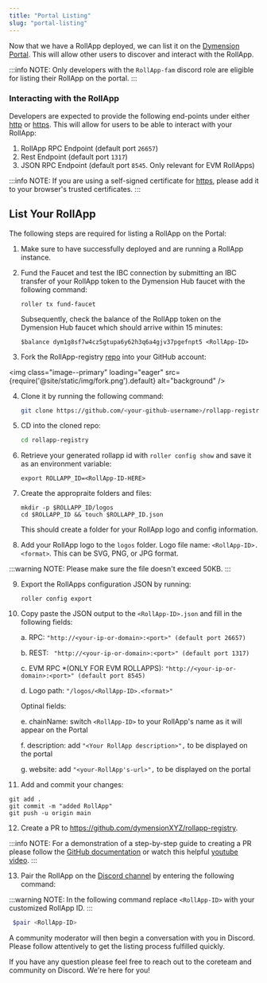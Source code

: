 ```yaml
---
title: "Portal Listing"
slug: "portal-listing"
---
```


Now that we have a RollApp deployed, we can list it on the [Dymension Portal](https://portal.dymension.xyz). This will allow other users to discover and interact with the RollApp.

:::info NOTE:
Only developers with the `RollApp-fam` discord role are eligible for listing their RollApp on the portal.
:::

### Interacting with the RollApp

Developers are expected to provide the following end-points under either [http](https://en.wikipedia.org/wiki/HTTP) or [https](https://en.wikipedia.org/wiki/HTTPS). This will allow for users to be able to interact with your RollApp:

1. RollApp RPC Endpoint (default port `26657`)
2. Rest Endpoint (default port `1317`)
3. JSON RPC Endpoint (default port `8545`. Only relevant for EVM RollApps)

:::info NOTE:
If you are using a self-signed certificate for [https](https://en.wikipedia.org/wiki/HTTPS), please add it to your browser's trusted certificates.
:::

## List Your RollApp

The following steps are required for listing a RollApp on the Portal:

1. Make sure to have successfully deployed and are running a RollApp instance.

2. Fund the Faucet and test the IBC connection by submitting an IBC transfer of your RollApp token to the Dymension Hub faucet with the following command:

    ```
    roller tx fund-faucet
    ```

    Subsequently, check the balance of the RollApp token on the Dymension Hub faucet which should arrive within 15 minutes:

    ```
    $balance dym1g8sf7w4cz5gtupa6y62h3q6a4gjv37pgefnpt5 <RollApp-ID>
    ```

3. Fork the RollApp-registry [repo](https://github.com/dymensionxyz/rollapp-registry) into your GitHub account:

<img class="image--primary" loading="eager" src={require('@site/static/img/fork.png').default} alt="background" />

4. Clone it by running the following command:

    ```bash
    git clone https://github.com/<your-github-username>/rollapp-registry
    ```

5. CD into the cloned repo:

    ```bash
    cd rollapp-registry
    ```

6. Retrieve your generated rollapp id with `roller config show` and save it as an environment variable:

    ```
    export ROLLAPP_ID=<RollApp-ID-HERE>
    ```

7. Create the appropraite folders and files:

    ```
    mkdir -p $ROLLAPP_ID/logos
    cd $ROLLAPP_ID && touch $ROLLAPP_ID.json
    ```

    This should create a folder for your RollApp logo and config information.

8. Add your RollApp logo to the `logos` folder. Logo file name: `<RollApp-ID>.<format>`. This can be SVG, PNG, or JPG format.

:::warning NOTE:
Please make sure the file doesn't exceed 50KB.
::: 

9. Export the RollApps configuration JSON by running:

    ```
    roller config export
    ```

10. Copy paste the JSON output to the `<RollApp-ID>.json` and fill in the following fields:

    a. RPC: `"http://<your-ip-or-domain>:<port>" (default port 26657)`

    b. REST: ` "http://<your-ip-or-domain>:<port>" (default port 1317)`

    c. EVM RPC \*(ONLY FOR EVM ROLLAPPS): `"http://<your-ip-or-domain>:<port>" (default port 8545)`

    d. Logo path: `"/logos/<RollApp-ID>.<format>"`

    Optinal fields:

    e. chainName: switch `<RollApp-ID>` to your RollApp's name as it will appear on the Portal

    f. description: add `"<Your RollApp description>",` to be displayed on the portal

    g. website: add `"<your-RollApp's-url>",` to be displayed on the portal

11. Add and commit your changes:

```
git add .
git commit -m "added RollApp"
git push -u origin main
```

12. Create a PR to https://github.com/dymensionXYZ/rollapp-registry. 

:::info NOTE:
For a demonstration of a step-by-step guide to creating a PR please follow the [GitHub documentation](https://docs.github.com/en/pull-requests/collaborating-with-pull-requests/proposing-changes-to-your-work-with-pull-requests/creating-a-pull-request-from-a-fork) or watch this helpful [youtube video](https://www.youtube.com/watch?v=a_FLqX3vGR4).
:::

13. Pair the RollApp on the [Discord channel](https://discord.com/channels/956961633165529098/1140590139022782474) by entering the following command:

:::warning NOTE:
In the following command replace `<RollApp-ID>` with your customized RollApp ID.
:::

```bash
 $pair <RollApp-ID>
```

A community moderator will then begin a conversation with you in Discord. Please follow attentively to get the listing process fulfilled quickly. 

If you have any question please feel free to reach out to the coreteam and community on Discord. We're here for you!

